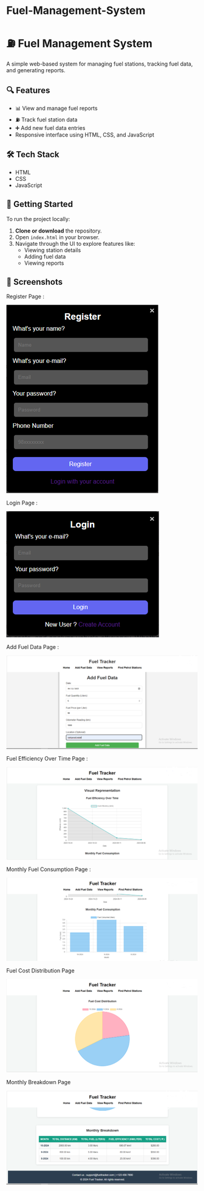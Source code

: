# Fuel-Management-System

# ⛽ Fuel Management System

A simple web-based system for managing fuel stations, tracking fuel data, and generating reports.

## 🔍 Features

- 📊 View and manage fuel reports
- ⛽ Track fuel station data
- ➕ Add new fuel data entries
- Responsive interface using HTML, CSS, and JavaScript


## 🛠️ Tech Stack

- HTML
- CSS
- JavaScript

## 🚀 Getting Started

To run the project locally:

1. **Clone or download** the repository.
2. Open `index.html` in your browser.
3. Navigate through the UI to explore features like:
   - Viewing station details
   - Adding fuel data
   - Viewing reports

## 📸 Screenshots

Register Page :

![Register Page](images/register_page.png)

Login Page :

![Login Page](images/login_page.png)

Add Fuel Data Page :

![Add Fuel Data Page](images/add_fuel_data_page.png)

Fuel Efficiency Over Time Page :

![Fuel Efficiency Over Time Page](images/reports1_page.png)

Monthly Fuel Consumption Page :

![Monthly Fuel Consumption Page](images/reports4_page.png)

Fuel Cost Distribution Page

![Fuel Cost Distribution Page](images/reports2_page.png)

Monthly Breakdown Page

![Monthly Breakdown Page](images/reports3_page.png)